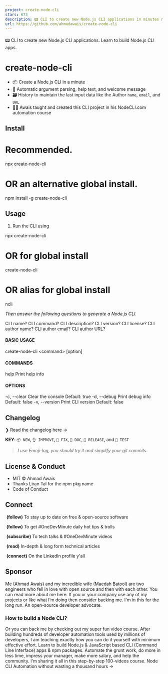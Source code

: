 ```yaml
---
project: create-node-cli
stars: 673
description: 📟 CLI to create new Node.js CLI applications in minutes not hours.
url: https://github.com/ahmadawais/create-node-cli
---
```


####   
  

📟 CLI to create new Node.js CLI applications. Learn to build Node.js CLI apps.

  

create-node-cli
===============

-   📦 Create a Node.js CLI in a minute
-   🤯 Automatic argument parsing, help text, and welcome message
-   🗃️ History to maintain the last input data like the Author `name`, `email`, and `URL`
-   👨‍🏫 Awais taught and created this CLI project in his NodeCLI.com automation course

  

Install
-------

# Recommended.
npx create-node-cli

# OR an alternative global install.
npm install -g create-node-cli

  

Usage
-----

1.  Run the CLI using

npx create-node-cli

# OR for global install
create-node-cli
# OR alias for global install
ncli

_Then answer the following questions to generate a Node.js CLI._

CLI name?
CLI command?
CLI description?
CLI version?
CLI license?
CLI author name?
CLI author email?
CLI author URL?

#### BASIC USAGE

create-node-cli <command\> \[option\]

#### COMMANDS

help  Print help info

#### OPTIONS

\-c, --clear    Clear the console Default: true
-d, --debug    Print debug info Default: false
-v, --version  Print CLI version Default: false

  

Changelog
---------

❯ Read the changelog here →

  

**KEY**: `📦 NEW`, `👌 IMPROVE`, `🐛 FIX`, `📖 DOC`, `🚀 RELEASE`, and `🤖 TEST`

> _I use Emoji-log, you should try it and simplify your git commits._

  

License & Conduct
-----------------

-   MIT © Ahmad Awais
-   Thanks Liran Tal for the npm pkg name
-   Code of Conduct

  

Connect
-------

 **(follow)** To stay up to date on free & open-source software

 **(follow)** To get #OneDevMinute daily hot tips & trolls

 **(subscribe)** To tech talks & #OneDevMinute videos

 **(read)** In-depth & long form technical articles

 **(connect)** On the LinkedIn profile y'all

  

Sponsor
-------

Me (Ahmad Awais) and my incredible wife (Maedah Batool) are two engineers who fell in love with open source and then with each other. You can read more about me here. If you or your company use any of my projects or like what I’m doing then consider backing me. I'm in this for the long run. An open-source developer advocate.

  

### How to build a Node CLI?

Or you can back me by checking out my super fun video course. After building hundreds of developer automation tools used by millions of developers, I am teaching exactly how you can do it yourself with minimum effective effort. Learn to build Node.js & JavaScript based CLI (Command Line Interface) apps & npm packages. Automate the grunt work, do more in less time, impress your manager, make more salary, and help the community. I'm sharing it all in this step-by-step 100-videos course. Node CLI Automation without wasting a thousand hours →
